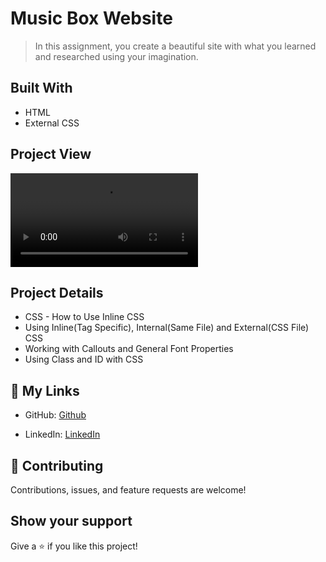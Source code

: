# Music Box Website

> In this assignment, you create a beautiful site with what you learned and researched using your imagination.

## Built With

- HTML
- External CSS

<!-- ## Live Demo (if available)

[Live Demo Link](https://livedemo.com) -->

## Project View

![Project Screenshot](./assets/Ekran%20Kayd%C4%B1%202022-08-27%2014.07.42.mov)

## Project Details

- CSS - How to Use Inline CSS
- Using Inline(Tag Specific), Internal(Same File) and External(CSS File) CSS
- Working with Callouts and General Font Properties
- Using Class and ID with CSS

<!-- ## Authors -->

## 👤 My Links

- GitHub: [Github](https://github.com/belifkutlu "my github profile")

- LinkedIn: [LinkedIn](https://www.linkedin.com/in/b%C3%BC%C5%9Fra-elif-kutlu-64a70b187/)

## 🤝 Contributing

Contributions, issues, and feature requests are welcome!

## Show your support

Give a ⭐️ if you like this project!
